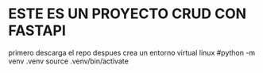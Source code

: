# ESTE ES UN PROYECTO CRUD CON FASTAPI

primero descarga el repo
despues crea un entorno virtual
linux
#python -m venv .venv
source .venv/bin/activate
